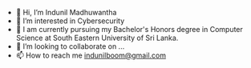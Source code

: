 - 👋 Hi, I’m Indunil Madhuwantha
- 👀 I’m interested in Cybersecurity
- 🌱 I am currently pursuing my Bachelor's Honors degree in Computer Science at South Eastern University of Sri Lanka.
- 💞️ I’m looking to collaborate on ...
- 📫 How to reach me indunilboom@gmail.com



